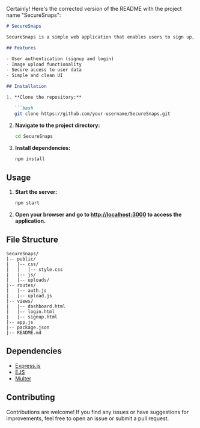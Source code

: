 Certainly! Here's the corrected version of the README with the project name "SecureSnaps":

```markdown
# SecureSnaps

SecureSnaps is a simple web application that enables users to sign up, log in, and securely upload images. The application implements basic authentication and authorization mechanisms to ensure the protection of user data.

## Features

- User authentication (signup and login)
- Image upload functionality
- Secure access to user data
- Simple and clean UI

## Installation

1. **Clone the repository:**

   ```bash
   git clone https://github.com/your-username/SecureSnaps.git
   ```

2. **Navigate to the project directory:**

   ```bash
   cd SecureSnaps
   ```

3. **Install dependencies:**

   ```bash
   npm install
   ```

## Usage

1. **Start the server:**

   ```bash
   npm start
   ```

2. **Open your browser and go to [http://localhost:3000](http://localhost:3000) to access the application.**

## File Structure

```
SecureSnaps/
|-- public/
|   |-- css/
|   |   |-- style.css
|   |-- js/
|   |-- uploads/
|-- routes/
|   |-- auth.js
|   |-- upload.js
|-- views/
|   |-- dashboard.html
|   |-- login.html
|   |-- signup.html
|-- app.js
|-- package.json
|-- README.md
```

## Dependencies

- [Express.js](https://expressjs.com/)
- [EJS](https://ejs.co/)
- [Multer](https://www.npmjs.com/package/multer)

## Contributing

Contributions are welcome! If you find any issues or have suggestions for improvements, feel free to open an issue or submit a pull request.
